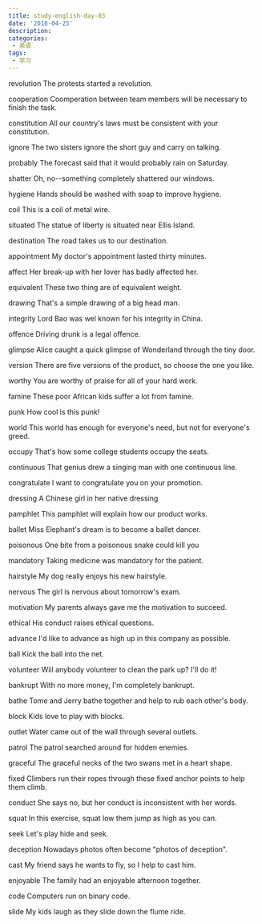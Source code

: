 ```yaml
---
title: study-english-day-03
date: '2018-04-25'
description:
categories:
 - 英语
tags:
 - 学习
---
```


revolution
The protests started a revolution.

cooperation
Coomperation between team members will be necessary to finish the task.

constitution
All our country's laws must be consistent with your constitution.

ignore
The two sisters ignore the short guy and carry on talking.

probably
The forecast said that it would probably rain on Saturday.

shatter
Oh, no--something completely shattered our windows.

hygiene
Hands should be washed with soap to improve hygiene.

coil
This is a coil of metal wire.

situated
The statue of liberty is situated near Ellis Island.

destination
The road takes us to our destination.

appointment
My doctor's appointment lasted thirty minutes.

affect
Her break-up with her lover has badly affected her.

equivalent
These two thing are of equivalent weight.

drawing
That's a simple drawing of a big head man.

integrity
Lord Bao was wel known for his integrity in China.

offence
Driving drunk is a legal offence.

glimpse
Alice caught a quick glimpse of Wonderland through the tiny door.

version
There are five versions of the product, so choose the one you like.

worthy
You are worthy of praise for all of your hard work.

famine
These poor African kids suffer a lot from famine.

punk
How cool is this punk!

world
This world has enough for everyone's need, but not for everyone's greed.

occupy
That's how some college students occupy the seats.

continuous
That genius drew a singing man with one continuous line.

congratulate
I want to congratulate you on your promotion.

dressing
A Chinese girl in her native dressing

pamphlet
This pamphlet will explain how our product works.

ballet
Miss Elephant's dream is to become a ballet dancer.

poisonous
One bite from a poisonous snake could kill you

mandatory
Taking medicine was mandatory for the patient.

hairstyle
My dog really enjoys his new hairstyle.

nervous
The girl is nervous about tomorrow's exam.

motivation
My parents always gave me the motivation to succeed.

ethical
His conduct raises ethical questions.

advance
I'd like to advance as high up in this company as possible.

ball
Kick the ball into the net.

volunteer
Wiil anybody volunteer to clean the park up? I'll do it!

bankrupt
With no more money, I'm completely bankrupt.

bathe
Tome and Jerry bathe together and help to rub each other's body.

block
Kids love to play with blocks.

outlet
Water came out of the wall through several outlets.

patrol
The patrol searched around for hidden enemies.

graceful
The graceful necks of the two swans met in a heart shape.

fixed
Climbers run their ropes through these fixed anchor points to help them climb.

conduct
She says no, but her conduct is inconsistent with her words.

squat
In this exercise, squat low them jump as high as you can.

seek
Let's play hide and seek.

deception
Nowadays photos often become "photos of deception".

cast
My friend says he wants to fly, so I help to cast him.

enjoyable
The family had an enjoyable afternoon together.

code
Computers run on binary code.

slide
My kids laugh as they slide down the flume ride.

